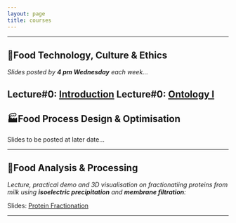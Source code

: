 ```yaml
---
layout: page
title: courses
---
```

---
## :green_salad:Food Technology, Culture & Ethics 
*Slides posted by **4 pm Wednesday** each week...*

Lecture#0: [Introduction](http://edibotopic.github.io/lecture-slides/FS1005_0.html)
Lecture#0: [Ontology I](http://edibotopic.github.io/lecture-slides/FS1005_1.html)
---

## :factory:Food Process Design & Optimisation 
Slides to be posted at later date...

---

## :microscope:Food Analysis & Processing 
*Lecture, practical demo and 3D visualisation on fractionatiing proteins from milk using **isoelectric precipitation** and **membrane filtration**:*

Slides: [Protein Fractionation](http://edibotopic.github.io/lecture-slides/FS3020_pro_frac.html)

---
